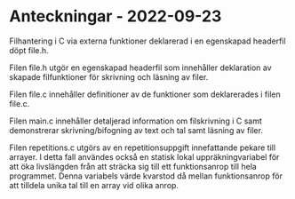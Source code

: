 # Anteckningar - 2022-09-23
Filhantering i C via externa funktioner deklarerad i en egenskapad headerfil döpt file.h.

Filen file.h utgör en egenskapad headerfil som innehåller deklaration av skapade filfunktioner
för skrivning och läsning av filer.

Filen file.c innehåller definitioner av de funktioner som deklarerades i filen file.c.

Filen main.c innehåller detaljerad information om filskrivning i C samt demonstrerar skrivning/bifogning
av text och tal samt läsning av filer. 

Filen repetitions.c utgörs av en repetitionsuppgift innefattande pekare till arrayer. 
I detta fall användes också en statisk lokal uppräkningvariabel för att öka livslängden 
från att sträcka sig till ett funktionsanrop till hela programmet. Denna variabels värde
kvarstod då mellan funktionsanrop för att tilldela unika tal till en array vid olika anrop.
